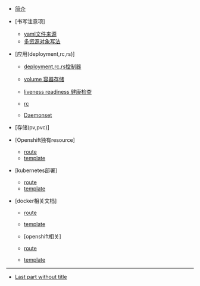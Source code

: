* [简介](README.md)

* [书写注意项]
  * [yaml文件来源](2018-05-29-yaml-from+write-note.md)
  * [多资源对象写法](2018-05-29-multi-kind-list.md)

* [应用(deployment,rc,rs)]
  * [deployment,rc,rs控制器](application/2018-05-31-deployment-rc-rs.md)
  * [volume 容器存储](application/2018-05-31-volume.md)
  * [liveness readiness 健康检查](application/2018-07-05-livemess-readiness.md)
  
  * [rc](part1/gitbook.md)
  * [Daemonset](part1/gitbook.md)

* [存储(pv,pvc)]


* [Openshift独有resource]
  * [route](part2/feedback_please.md)
  * [template](part2/better_tools.md)

* [kubernetes部署]
  * [route](part2/feedback_please.md)
  * [template](part2/better_tools.md)

* [docker相关文档]
  * [route](part2/feedback_please.md)
  * [template](part2/better_tools.md)

  * [openshift相关]
  * [route](part2/feedback_please.md)
  * [template](part2/better_tools.md)
----

* [Last part without title](part3/title.md)
